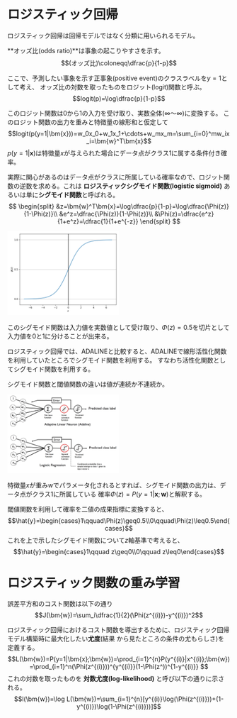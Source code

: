 # ロジスティック回帰

ロジスティック回帰は回帰モデルではなく分類に用いられるモデル。

**オッズ比(odds ratio)**は事象の起こりやすさを示す。
$$(オッズ比)\coloneqq\dfrac{p}{1-p}$$

ここで、予測したい事象を示す正事象(positive event)のクラスラベルを$y=1$として考え、
オッズ比の対数を取ったものをロジット(logit)関数と呼ぶ。
$$logit(p)=\log\dfrac{p}{1-p}$$

このロジット関数は0から1の入力を受け取り、実数全体($\infty～\infty$)に変換する。
このロジット関数の出力を重みと特徴量の線形和と仮定して
$$logit(p(y=1|\bm{x}))=w_0x_0+w_1x_1+\cdots+w_mx_m=\sum_{i=0}^mw_ix_i=\bm{w}^T\bm{x}$$
$p(y=1|\bm{x})$は特徴量$x$が与えられた場合にデータ点がクラス1に属する条件付き確率。

実際に関心があるのはデータ点がクラスに所属している確率なので、ロジット関数の逆数を求める。これは
**ロジスティックシグモイド関数(logistic sigmoid)**
あるいは単に**シグモイド関数**と呼ばれる。
$$
\begin{split}
&z=\bm{w}^T\bm{x}=\log\dfrac{p}{1-p}=\log\dfrac{\Phi(z)}{1-\Phi(z)}\\
&e^z=\dfrac{\Phi(z)}{1-\Phi(z)}\\
&\Phi(z)=\dfrac{e^z}{1+e^z}=\dfrac{1}{1+e^{-z}}
\end{split}
$$

<img src='sigmoid.png' style="width:50%">

このシグモイド関数は入力値を実数値として受け取り、$\Phi(z)=0.5$を切片として入力値を0と1に分けることが出来る。

ロジスティック回帰では、ADALINEと比較すると、ADALINEで線形活性化関数を利用していたところでシグモイド関数を利用する。
すなわち活性化関数としてシグモイド関数を利用する。

シグモイド関数と閾値関数の違いは値が連続か不連続か。

<img src='03_03.png' style="width:50%">

特徴量$x$が重み$w$でパラメータ化されるとすれば、シグモイド関数の出力は、データ点がクラス1に所属している
確率$\Phi(z)=P(y=1|\bm{x};\bm{w})$と解釈する。

閾値関数を利用して確率を二値の成果指標に変換すると、
$$\hat{y}=\begin{cases}1\qquad\Phi(z)\geq0.5\\0\qquad\Phi(z)\leq0.5\end{cases}$$
これを上で示したシグモイド関数について$z$軸基準で考えると、
$$\hat{y}=\begin{cases}1\qquad z\geq0\\0\qquad z\leq0\end{cases}$$

# ロジスティック関数の重み学習

誤差平方和のコスト関数は以下の通り
$$J(\bm{w})=\sum_i\dfrac{1}{2}(\Phi(z^{(i)})-y^{(i)})^2$$

ロジスティック回帰におけるコスト関数を導出するために、ロジスティック回帰モデル構築時に最大化したい**尤度**(結果
から見たところの条件の尤もらしさ)を定義する。
$$L(\bm{w})=P(y=1|\bm{x};\bm{w})=\prod_{i=1}^{n}P(y^{(i)}|x^{(i)};\bm{w})
=\prod_{i=1}^n(\Phi(z^{(i)}))^{y^{(i)}}(1-\Phi(z^))^{1-y^{(i)}}
$$
これの対数を取ったものを **対数尤度(log-likelihood)** と呼び以下の通りに示される。
$$l(\bm{w})=\log L(\bm{w})=\sum_{i=1}^{n}[y^{(i)}\log(\Phi(z^{(i)}))+(1-y^{(i)})\log(1-\Phi(z^{(i)}))]$$


